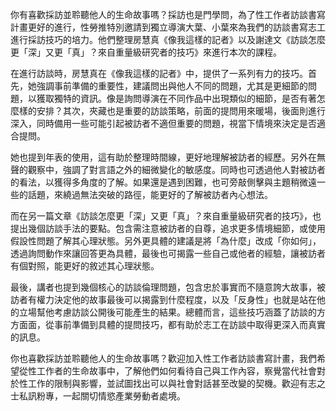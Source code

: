 ---
---
你有喜歡採訪並聆聽他人的生命故事嗎？採訪也是門學問，為了性工作者訪談書寫計畫更好的進行，性勞推特別邀請到獨立導演大葉、小葉來為我們的訪談書寫志工進行採訪技巧的培力。他們整理房慧真《像我這樣的記者》以及謝達文《訪談怎麼更「深」又更「真」？來自重量級研究者的技巧》來進行本次的課程。

在進行訪談時，房慧真在《像我這樣的記者》中，提供了一系列有力的技巧。首先，她強調事前準備的重要性，建議問出與他人不同的問題，尤其是更細節的問題，以獲取獨特的資訊。像是詢問導演在不同作品中出現類似的細節，是否有著怎麼樣的安排？其次，夾藏也是重要的訪談策略，前面的提問用來暖場，後面則進行深入，同時備用一些可能引起被訪者不適但重要的問題，視當下情境來決定是否適合提問。

她也提到年表的使用，這有助於整理時間線，更好地理解被訪者的經歷。另外在無聲的觀察中，強調了對言語之外的細微變化的敏感度。同時也可透過他人對被訪者的看法，以獲得多角度的了解。如果還是遇到困難，也可旁敲側擊與主題稍微遠一些的話題，來繞過無法突破的路徑，能更好的了解被訪者內心想法。

而在另一篇文章《訪談怎麼更「深」又更「真」？來自重量級研究者的技巧》，也提出幾個訪談手法的要點。包含需注意被訪者的自尊，追求更多情境細節，或使用假設性問題了解其心理狀態。另外更具體的建議是將「為什麼」改成「你如何」，透過詢問動作來讓回答更為具體，最後也可揭露一些自己或他者的經驗，讓被訪者有個對照，能更好的敘述其心理狀態。

最後，講者也提到幾個核心的訪談倫理問題，包含忠於事實而不隨意誇大故事，被訪者有權力決定他的故事最後可以揭露到什麼程度，以及「反身性」也就是站在他的立場幫他考慮訪談公開後可能產生的結果。總體而言，這些技巧涵蓋了訪談的方方面面，從事前準備到具體的提問技巧，都有助於志工在訪談中取得更深入而真實的訊息。

你也喜歡採訪並聆聽他人的生命故事嗎？歡迎加入性工作者訪談書寫計畫，我們希望從性工作者的生命故事中，了解他們如何看待自己與工作內容，察覺當代社會對於性工作的限制與影響，並試圖找出可以與社會對話甚至改變的契機。歡迎有志之士私訊粉專，一起關切情慾產業勞動者處境。
